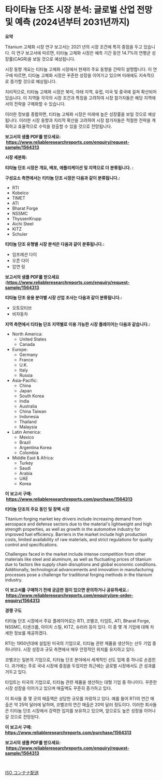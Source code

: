 <p><h1>타이타늄 단조 시장 분석: 글로벌 산업 전망 및 예측 (2024년부터 2031년까지)</h1></p><p><strong>요약</strong></p>
<p><p>Titanium 고체화 시장 연구 보고서는 2021 년의 시장 조건에 특히 중점을 두고 있습니다. 이 연구 보고서에 따르면, 티타늄 고체화 시장은 예측 기간 동안 14.7%의 연평균 성장률(CAGR)을 보일 것으로 예상됩니다.</p><p>시장 동향 개요는 티타늄 고체화 시장에서 현재의 주요 동향을 간략히 설명합니다. 이 연구에 따르면, 티타늄 고체화 시장은 꾸준한 성장을 이어가고 있으며 미래에도 지속적으로 증가할 것으로 예상됩니다.</p><p>지리적으로, 티타늄 고체화 시장은 북미, 아태 지역, 유럽, 미국 및 중국에 걸쳐 확산되어 있습니다. 이 지역들 각각의 시장 조건과 특징을 고려하여 시장 참가자들은 해당 지역에서의 전략을 구체화할 수 있습니다.</p><p>이러한 정보를 종합하면, 티타늄 고체화 시장은 미래에 높은 성장률을 보일 것으로 예상됩니다. 이러한 시장 동향과 지리적 확산을 고려하여 시장 참가자들은 적절한 전략을 계획하고 효율적으로 수익을 창출할 수 있을 것으로 전망됩니다.</p></p>
<p><strong>보고서의 샘플 PDF를 받으세요: &nbsp;<a href="https://www.reliableresearchreports.com/enquiry/request-sample/1564313">https://www.reliableresearchreports.com/enquiry/request-sample/1564313</a></strong></p>
<p><strong>시장 세분화:</strong></p>
<p><strong> 티타늄 단조 시장은 개요, 배포, 애플리케이션 및 지역으로 더 분류됩니다. :</strong></p>
<p><strong>구성요소 측면에서는 티타늄 단조 시장은 다음과 같이 분류됩니다.:</strong></p>
<p><ul><li>RTI</li><li>Kobelco</li><li>TIMET</li><li>ATI</li><li>Bharat Forge</li><li>NSSMC</li><li>ThyssenKrupp</li><li>Aichi Steel</li><li>KITZ</li><li>Schuler</li></ul></p>
<p><strong> 티타늄 단조 유형별 시장 분석은 다음과 같이 분류됩니다.:</strong></p>
<p><ul><li>임프레션 다이</li><li>오픈 다이</li><li>압연 링</li></ul></p>
<p><strong>보고서의 샘플 PDF를 받으세요 :<a href="https://www.reliableresearchreports.com/enquiry/request-sample/1564313">https://www.reliableresearchreports.com/enquiry/request-sample/1564313</a></strong></p>
<p><strong> 티타늄 단조 응용 분야별 시장 산업 조사는 다음과 같이 분류됩니다.:</strong></p>
<p><ul><li>오토모티브</li><li>비자동차</li></ul></p>
<p><strong>지역 측면에서 티타늄 단조 지역별로 이용 가능한 시장 플레이어는 다음과 같습니다.:</strong></p>
<p><ul>
    <li>
        North America:
        <ul>
            <li>United States</li>
            <li>Canada</li>
        </ul>
    </li>
    <li>
        Europe:
        <ul>
            <li>Germany</li>
            <li>France</li>
            <li>U.K.</li>
            <li>Italy</li>
            <li>Russia</li>
        </ul>
    </li>
    <li>
        Asia-Pacific:
        <ul>
            <li>China</li>
            <li>Japan</li>
            <li>South Korea</li>
            <li>India</li>
            <li>Australia</li>
            <li>China Taiwan</li>
            <li>Indonesia</li>
            <li>Thailand</li>
            <li>Malaysia</li>
        </ul>
    </li>
    <li>
        Latin America:
        <ul>
            <li>Mexico</li>
            <li>Brazil</li>
            <li>Argentina Korea</li>
            <li>Colombia</li>
        </ul>
    </li>
    <li>
        Middle East & Africa:
        <ul>
            <li>Turkey</li>
            <li>Saudi</li>
            <li>Arabia</li>
            <li>UAE</li>
            <li>Korea</li>
        </ul>
    </li>
    </ul></p>
<p><strong>이 보고서 구매: &nbsp;<a href="https://www.reliableresearchreports.com/purchase/1564313">https://www.reliableresearchreports.com/purchase/1564313</a></strong></p>
<p><strong>티타늄 단조의 주요 동인 및 장벽 시장</strong></p>
<p><p>Titanium forging market key drivers include increasing demand from aerospace and defense sectors due to the material's lightweight and high strength properties, as well as growth in the automotive industry for improved fuel efficiency. Barriers in the market include high production costs, limited availability of raw materials, and strict regulations for quality control and specifications.</p><p>Challenges faced in the market include intense competition from other materials like steel and aluminum, as well as fluctuating prices of titanium due to factors like supply chain disruptions and global economic conditions. Additionally, technological advancements and innovation in manufacturing processes pose a challenge for traditional forging methods in the titanium industry.</p></p>
<p><strong>이 보고서를 구매하기 전에 궁금한 점이 있으면 문의하거나 공유하세요.: &nbsp;<a href="https://www.reliableresearchreports.com/enquiry/pre-order-enquiry/1564313">https://www.reliableresearchreports.com/enquiry/pre-order-enquiry/1564313</a></strong></p>
<p><strong>경쟁 구도</strong></p>
<p><p>티타늄 단조 시장에서 주요 플레이어로는 RTI, 코벨코, 타임트, ATI, Bharat Forge, NSSMC, 티센크룹, 아이치 스틸, KITZ, 슈러러 등이 있다. 이 중 몇 개 기업에 대해 자세한 정보를 제공하겠다.</p><p>RTI는 1950년대에 설립된 미국의 기업으로, 티타늄 관련 제품을 생산하는 선두 기업 중 하나이다. 시장 성장과 규모 측면에서 매우 안정적인 위치를 유지하고 있다.</p><p>코벨코는 일본의 기업으로, 티타늄 단조 분야에서 세계적인 선도 업체 중 하나로 손꼽힌다. 과거에는 주로 국내 시장에 중점을 두었지만 최근에는 글로벌 시장에서도 큰 성과를 거두고 있다.</p><p>타임트는 미국의 기업으로, 티타늄 관련 제품을 생산하는 대형 기업 중 하나이다. 꾸준한 시장 성장을 이어가고 있으며 매출액도 꾸준히 증가하고 있다.</p><p>이 회사들 중 몇 곳의 매출액은 상당한 규모를 자랑하고 있다. 예를 들어 RTI의 연간 매출은 약 25억 달러에 달하며, 코벨코의 연간 매출은 20억 달러 정도이다. 이러한 회사들은 티타늄 단조 시장에서 강력한 입지를 보유하고 있으며, 앞으로도 높은 성장을 이어나갈 것으로 전망된다.</p></p>
<p><strong>이 보고서 구매: &nbsp; <a href="https://www.reliableresearchreports.com/purchase/1564313">https://www.reliableresearchreports.com/purchase/1564313</a></strong></p>
<p><strong>보고서의 샘플 PDF를 받으세요: &nbsp;<a href="https://www.reliableresearchreports.com/enquiry/request-sample/1564313">https://www.reliableresearchreports.com/enquiry/request-sample/1564313</a></strong><strong></strong></p>
<p>&nbsp;</p>
<p><p><a href="https://github.com/ppmazlotr77499/Market-Research-Report-List-1/blob/main/97725537085.md">ISO コンテナ配送</a></p></p>